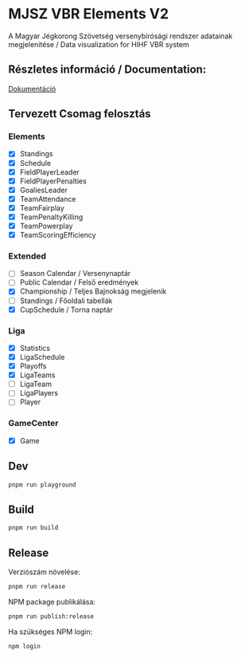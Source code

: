 # MJSZ VBR Elements V2

A Magyar Jégkorong Szövetség versenybírósági rendszer adatainak megjelenítése / Data visualization for HIHF VBR system

## Részletes információ / Documentation:

[Dokumentáció](https://api.icehockey.hu/widgets/docs/v2/)

## Tervezett Csomag felosztás

### Elements

- [x] Standings
- [x] Schedule
- [x] FieldPlayerLeader
- [x] FieldPlayerPenalties
- [x] GoaliesLeader
- [x] TeamAttendance
- [x] TeamFairplay
- [x] TeamPenaltyKilling
- [x] TeamPowerplay
- [x] TeamScoringEfficiency

### Extended

- [ ] Season Calendar / Versenynaptár
- [ ] Public Calendar / Felső eredmények
- [x] Championship / Teljes Bajnokság megjelenik
- [ ] Standings / Főoldali tabellák
- [x] CupSchedule / Torna naptár

### Liga

- [x] Statistics
- [x] LigaSchedule
- [x] Playoffs
- [x] LigaTeams
- [ ] LigaTeam
- [ ] LigaPlayers
- [ ] Player

### GameCenter

- [x] Game

## Dev

```sh
pnpm run playground
```

## Build

```sh
pnpm run build
```

## Release

Verziószám növelése:

```sh
pnpm run release
```

NPM package publikálása:

```sh
pnpm run publish:release
```

Ha szükséges NPM login:

```sh
npm login
```

